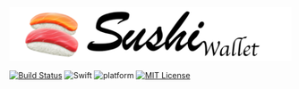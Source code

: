 ![SushiWallet](https://raw.githubusercontent.com/YutoMizutani/SushiWallet/master/pic/logo.png)

[![Build Status](https://app.bitrise.io/app/81a61f717330d1c7/status.svg?token=SI0eOnGMshsPRWtw7bcRtA&branch=master)](https://app.bitrise.io/app/81a61f717330d1c7)
![Swift](https://img.shields.io/badge/Swift-5.0-orange.svg)
![platform](https://img.shields.io/badge/platform-iOS-333333.svg)
[![MIT License](http://img.shields.io/badge/license-MIT-blue.svg?style=flat)](https://github.com/YutoMizutani/SushiWallet/blob/master/LICENSE)